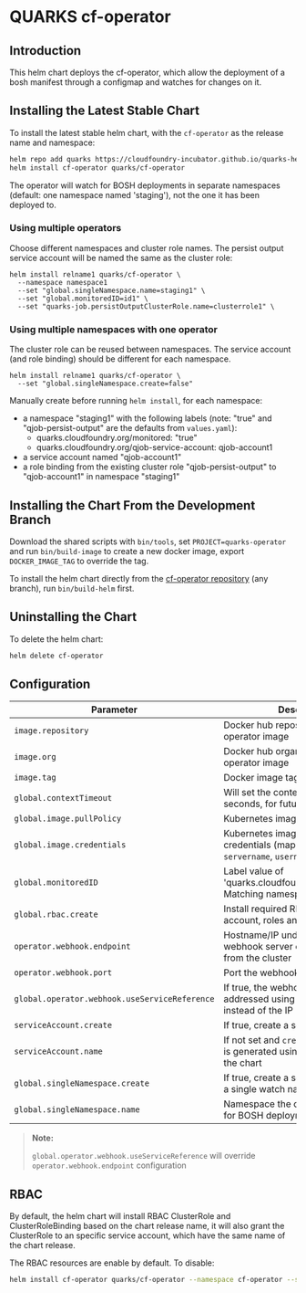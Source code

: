 # QUARKS cf-operator

## Introduction

This helm chart deploys the cf-operator, which allow the deployment of a bosh manifest through a configmap and watches for changes on it.

## Installing the Latest Stable Chart

To install the latest stable helm chart, with the `cf-operator` as the release name and namespace:

```bash
helm repo add quarks https://cloudfoundry-incubator.github.io/quarks-helm/
helm install cf-operator quarks/cf-operator
```

The operator will watch for BOSH deployments in separate namespaces (default: one namespace named 'staging'), not the one it has been deployed to.

### Using multiple operators

Choose different namespaces and cluster role names. The persist output service account will be named the same as the cluster role:

```
helm install relname1 quarks/cf-operator \
  --namespace namespace1
  --set "global.singleNamespace.name=staging1" \
  --set "global.monitoredID=id1" \
  --set "quarks-job.persistOutputClusterRole.name=clusterrole1" \
```

### Using multiple namespaces with one operator

The cluster role can be reused between namespaces.
The service account (and role binding) should be different for each namespace.

```
helm install relname1 quarks/cf-operator \
  --set "global.singleNamespace.create=false"
```

Manually create before running `helm install`, for each namespace:

* a namespace "staging1" with the following labels (note: "true" and "qjob-persist-output" are the defaults from `values.yaml`):
  * quarks.cloudfoundry.org/monitored: "true"
  * quarks.cloudfoundry.org/qjob-service-account: qjob-account1
* a service account named "qjob-account1"
* a role binding from the existing cluster role "qjob-persist-output" to "qjob-account1" in namespace "staging1"

## Installing the Chart From the Development Branch

Download the shared scripts with `bin/tools`, set `PROJECT=quarks-operator` and run `bin/build-image` to create a new docker image, export `DOCKER_IMAGE_TAG` to override the tag.

To install the helm chart directly from the [cf-operator repository](https://github.com/cloudfoundry-incubator/cf-operator) (any branch), run `bin/build-helm` first.

## Uninstalling the Chart

To delete the helm chart:

```bash
helm delete cf-operator
```

## Configuration

| Parameter                                         | Description                                                                                       | Default                                        |
| ------------------------------------------------- | ------------------------------------------------------------------------------------------------- | ---------------------------------------------- |
| `image.repository`                                | Docker hub repository for the cf-operator image                                                   | `cf-operator`                                  |
| `image.org`                                       | Docker hub organization for the cf-operator image                                                 | `cfcontainerization`                           |
| `image.tag`                                       | Docker image tag                                                                                  | `foobar`                                       |
| `global.contextTimeout`                           | Will set the context timeout in seconds, for future K8S API requests                              | `300`                                          |
| `global.image.pullPolicy`                         | Kubernetes image pullPolicy                                                                       | `IfNotPresent`                                 |
| `global.image.credentials`                        | Kubernetes image pull secret credentials (map with keys `servername`, `username`, and `password`) | `nil`                                          |
| `global.monitoredID`                              | Label value of 'quarks.cloudfoundry.org/monitored'. Matching namespaces are watched               | `cfo`                                          |
| `global.rbac.create`                              | Install required RBAC service account, roles and rolebindings                                     | `true`                                         |
| `operator.webhook.endpoint`                       | Hostname/IP under which the webhook server can be reached from the cluster                        | the IP of service `cf-operator-webhook`        |
| `operator.webhook.port`                           | Port the webhook server listens on                                                                | 2999                                           |
| `global.operator.webhook.useServiceReference`     | If true, the webhook server is addressed using a service reference instead of the IP              | `true`                                         |
| `serviceAccount.create`                           | If true, create a service account                                                                 | `true`                                         |
| `serviceAccount.name`                             | If not set and `create` is `true`, a name is generated using the fullname of the chart            |                                                |
| `global.singleNamespace.create`                   | If true, create a service account and a single watch namespace                                    | `true`                                         |
| `global.singleNamespace.name`                     | Namespace the operator will watch for BOSH deployment                                             | `staging`                                      |

> **Note:**
>
> `global.operator.webhook.useServiceReference` will override `operator.webhook.endpoint` configuration
>

## RBAC

By default, the helm chart will install RBAC ClusterRole and ClusterRoleBinding based on the chart release name, it will also grant the ClusterRole to an specific service account, which have the same name of the chart release.

The RBAC resources are enable by default. To disable:

```bash
helm install cf-operator quarks/cf-operator --namespace cf-operator --set global.rbac.create=false
```
